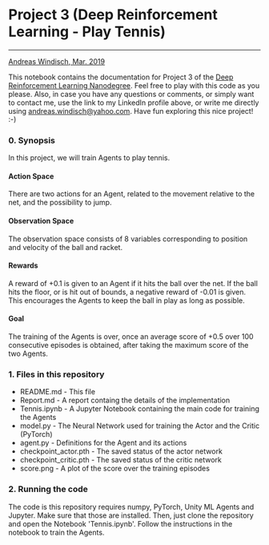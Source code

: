 # Project 3 (Deep Reinforcement Learning - Play Tennis)
---
[Andreas Windisch, Mar. 2019](https://www.linkedin.com/in/andreas-windisch-physics/)

This notebook contains the documentation for Project 3 of the [Deep Reinforcement Learning Nanodegree](https://www.udacity.com/course/deep-reinforcement-learning-nanodegree--nd893). Feel free to play with this code as you please. Also, in case you have any questions or comments, or simply want to contact me, use the link to my LinkedIn profile above, or write me directly using [andreas.windisch@yahoo.com](andreas.windisch@yahoo.com). Have fun exploring this nice project! :-)

### 0. Synopsis

In this project, we will train Agents to play tennis. 

#### Action Space
There are two actions for an Agent, related to the movement relative to the net, and the possibility to jump.

#### Observation Space
The observation space consists of 8 variables corresponding to position and velocity of the ball and racket.

#### Rewards
A reward of +0.1 is given to an Agent if it hits the ball over the net. If the ball hits the floor, or is hit out of bounds, a negative reward of -0.01 is given. This encourages the Agents to keep the ball in play as long as possible.

#### Goal
The training of the Agents is over, once an average score of +0.5 over 100 consecutive episodes is obtained, after taking the maximum score of the two Agents.

### 1. Files in this repository

* README.md - This file
* Report.md - A report containg the details of the implementation 
* Tennis.ipynb - A Jupyter Notebook containing the main code for training the Agents 
* model.py - The Neural Network used for training the Actor and the Critic (PyTorch)
* agent.py - Definitions for the Agent and its actions
* checkpoint_actor.pth  - The saved status of the actor network
* checkpoint_critic.pth - The saved status of the critic network
* score.png - A plot of the score over the training episodes

### 2. Running the code
The code is this repository requires numpy, PyTorch, Unity ML Agents and Jupyter. Make sure that those are installed. Then, just clone the repository and open the Notebook 'Tennis.ipynb'. Follow the instructions in the notebook to train the Agents.
